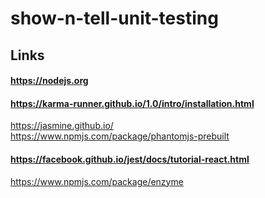 # show-n-tell-unit-testing

## Links

#### https://nodejs.org  

#### https://karma-runner.github.io/1.0/intro/installation.html  
https://jasmine.github.io/  
https://www.npmjs.com/package/phantomjs-prebuilt

#### https://facebook.github.io/jest/docs/tutorial-react.html  
https://www.npmjs.com/package/enzyme
